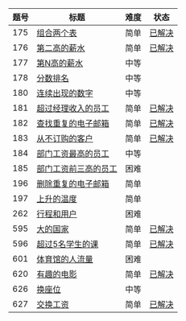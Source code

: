 |题号|标题|难度|状态|
|--------------|--------------|--------------|--------------|
|175|[组合两个表](https://leetcode-cn.com/problems/combine-two-tables/description/)|简单|[已解决](combine-two-tables.sql)|
|176|[第二高的薪水](https://leetcode-cn.com/problems/second-highest-salary/description/)|简单|[已解决](second-highest-salary.sql)|
|177|[第N高的薪水](https://leetcode-cn.com/problems/nth-highest-salary/description/)|中等||
|178|[分数排名](https://leetcode-cn.com/problems/rank-scores/description/)|中等||
|180|[连续出现的数字](https://leetcode-cn.com/problems/consecutive-numbers/description/)|中等||
|181|[超过经理收入的员工](https://leetcode-cn.com/problems/employees-earning-more-than-their-managers/description/)|简单|[已解决](employees-earning-more-than-their-managers)|
|182|[查找重复的电子邮箱](https://leetcode-cn.com/problems/duplicate-emails/description/)|简单|[已解决](duplicate-emails.sql)|
|183|[从不订购的客户](https://leetcode-cn.com/problems/customers-who-never-order/description/)|简单|[已解决](customers-who-never-order.sql)|
|184|[部门工资最高的员工](https://leetcode-cn.com/problems/department-highest-salary/description/)|中等||
|185|[部门工资前三高的员工](https://leetcode-cn.com/problems/department-top-three-salaries/description/)|困难||
|196|[删除重复的电子邮箱](https://leetcode-cn.com/problems/delete-duplicate-emails/description/)|简单||
|197|[上升的温度](https://leetcode-cn.com/problems/rising-temperature/description/)|简单||
|262|[行程和用户](https://leetcode-cn.com/problems/trips-and-users/description/)|困难||
|595|[大的国家](https://leetcode-cn.com/problems/big-countries/description/)|简单|[已解决](big-countries.sql)|
|596|[超过5名学生的课](https://leetcode-cn.com/problems/classes-more-than-5-students/description/)|简单|[已解决](classes-more-than-5-students.sql)|
|601|[体育馆的人流量](https://leetcode-cn.com/problems/human-traffic-of-stadium/description/)|困难||
|620|[有趣的电影](https://leetcode-cn.com/problems/not-boring-movies/description/)|简单|[已解决](not-boring-movies.sql)|
|626|[换座位](https://leetcode-cn.com/problems/exchange-seats/description/)|中等||
|627|[交换工资](https://leetcode-cn.com/problems/swap-salary/description/)|简单|[已解决](swap-salary.sql)|
